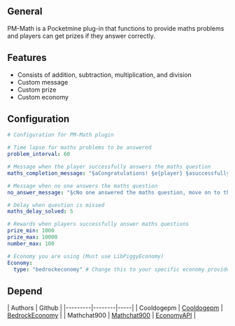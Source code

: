 ## General
PM-Math is a Pocketmine plug-in that functions to provide maths problems and players can get prizes if they answer correctly.

## Features
- Consists of addition, subtraction, multiplication, and division
- Custom message
- Custom prize
- Custom economy
  
## Configuration
```yaml
# Configuration for PM-Math plugin

# Time lapse for maths problems to be answered
problem_interval: 60

# Message when the player successfully answers the maths question
maths_completion_message: "§aCongratulations! §e{player} §asuccessfully answered the maths question correctly §6{money} §aMoney"

# Message when no one answers the maths question
no_answer_message: "§cNo one answered the maths question, move on to the next maths question..."

# Delay when question is missed
maths_delay_solved: 5

# Rewards when players successfully answer maths questions
prize_min: 1000
prize_max: 10000
number_max: 100

# Economy you are using (Must use LibPiggyEconomy)
Economy:
  type: "bedrockeconomy" # Change this to your specific economy provider if needed (bedrockeconomy/economyapi)
```

## Depend
| Authors | Github |
|---------|--------|-----|
| Cooldogepm | [Cooldogepm](https://github.com/cooldogepm) | [BedrockEconomy](https://github.com/cooldogepm/BedrockEconomy) |
| Mathchat900 | [Mathchat900](https://github.com/mathchat900) | [EconomyAPI](https://github.com/mathchat900/EconomyAPI-PM5) |

